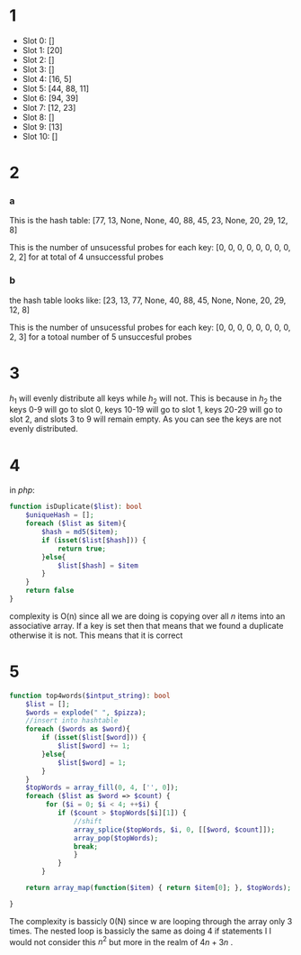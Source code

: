 # 1
- Slot 0: \[\]
- Slot 1: \[20\]
- Slot 2: \[\]
- Slot 3: \[\]
- Slot 4: \[16, 5\]
- Slot 5: \[44, 88, 11\]
- Slot 6: \[94, 39\]
- Slot 7: \[12, 23\]
- Slot 8: \[\]
- Slot 9: \[13\]
- Slot 10: \[\]


# 2
### a
This is the hash table:
\[77, 13, None, None, 40, 88, 45, 23, None, 20, 29, 12, 8\]

This is the number of unsucessful probes for each key:
\[0, 0, 0, 0, 0, 0, 0, 0, 2, 2\] for at total of 4 unsuccessful probes
### b
the hash table looks like:
\[23, 13, 77, None, 40, 88, 45, None, None, 20, 29, 12, 8\]

This is the number of unsucessful probes for each key:
\[0, 0, 0, 0, 0, 0, 0, 0, 2, 3\] for a totoal number of 5 unsuccesful probes

# 3
$h_1$ will evenly distribute all keys while $h_2$ will not. This is because in $h_2$  the keys 0-9 will go to slot 0, keys 10-19 will go to slot 1, keys 20-29 will go to slot 2, and slots 3 to 9 will remain empty. As you can see the keys are not evenly distributed.

# 4
in $php$:

```php
function isDuplicate($list): bool
	$uniqueHash = [];
	foreach ($list as $item){
	    $hash = md5($item);
	    if (isset($list[$hash])) {
	        return true;
	    }else{
			$list[$hash] = $item
	    }
	}
	return false
}

```

complexity is O(n) since all we are doing is copying over all $n$ items into an associative array. If a key is set then that means that we found a duplicate otherwise it is not. This means that it is correct


# 5

```php
function top4words($intput_string): bool
	$list = [];
	$words = explode(" ", $pizza);
	//insert into hashtable
	foreach ($words as $word){
	    if (isset($list[$word])) {
			$list[$word] += 1;
	    }else{
			$list[$word] = 1;
	    }
	}
	$topWords = array_fill(0, 4, ['', 0]);
	foreach ($list as $word => $count) {
		 for ($i = 0; $i < 4; ++$i) {
			if ($count > $topWords[$i][1]) {
				//shift
				array_splice($topWords, $i, 0, [[$word, $count]]); 
				array_pop($topWords);
				break; 
				} 
			} 
		} 

	return array_map(function($item) { return $item[0]; }, $topWords);

}
```

The complexity is bassicly 0(N) since w are looping through the array only 3 times. The nested loop is bassicly the same as doing 4 if statements I I would not consider this $n^2$  but more in the realm of $4n + 3n$ .